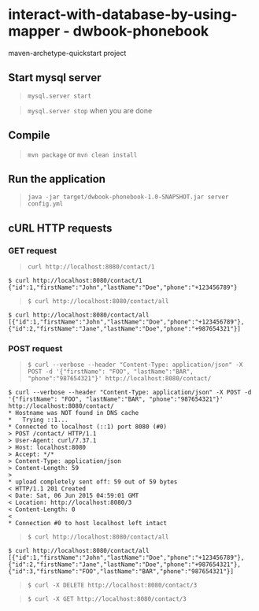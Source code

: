 # interact-with-database-by-using-mapper - dwbook-phonebook

maven-archetype-quickstart project

## Start mysql server

> `mysql.server start`

> `mysql.server stop` when you are done

## Compile

> `mvn package` or `mvn clean install`

## Run the application

> `java -jar target/dwbook-phonebook-1.0-SNAPSHOT.jar server config.yml`

## cURL HTTP requests

### GET request

> `curl http://localhost:8080/contact/1`

```
$ curl http://localhost:8080/contact/1
{"id":1,"firstName":"John","lastName":"Doe","phone":"+123456789"}
```

> `$ curl http://localhost:8080/contact/all`

```
$ curl http://localhost:8080/contact/all
[{"id":1,"firstName":"John","lastName":"Doe","phone":"+123456789"},{"id":2,"firstName":"Jane","lastName":"Doe","phone":"+987654321"}]
```

### POST request

> `$ curl --verbose --header "Content-Type: application/json" -X POST -d '{"firstName": "FOO", "lastName":"BAR", "phone":"987654321"}' http://localhost:8080/contact/`

```
$ curl --verbose --header "Content-Type: application/json" -X POST -d '{"firstName": "FOO", "lastName":"BAR", "phone":"987654321"}' http://localhost:8080/contact/
* Hostname was NOT found in DNS cache
*   Trying ::1...
* Connected to localhost (::1) port 8080 (#0)
> POST /contact/ HTTP/1.1
> User-Agent: curl/7.37.1
> Host: localhost:8080
> Accept: */*
> Content-Type: application/json
> Content-Length: 59
> 
* upload completely sent off: 59 out of 59 bytes
< HTTP/1.1 201 Created
< Date: Sat, 06 Jun 2015 04:59:01 GMT
< Location: http://localhost:8080/3
< Content-Length: 0
< 
* Connection #0 to host localhost left intact
```

> `$ curl http://localhost:8080/contact/all`

```
$ curl http://localhost:8080/contact/all
[{"id":1,"firstName":"John","lastName":"Doe","phone":"+123456789"},{"id":2,"firstName":"Jane","lastName":"Doe","phone":"+987654321"},{"id":3,"firstName":"FOO","lastName":"BAR","phone":"987654321"}]
```

> `$ curl -X DELETE http://localhost:8080/contact/3`

> `$ curl -X GET http://localhost:8080/contact/3`
